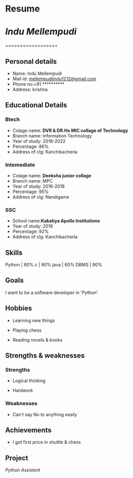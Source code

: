 # Resume

# *Indu Mellempudi*
==================

## Personal details
 
 - Name: Indu Mellempudi<br>
 - Mail id: mellempudiindu1212@gmail.com<br>
 - Phone no:+91 **********<br>
 - Address: krishna<br>
 
## Educational Details
  
### Btech 
  
   - Colage name: __DVR & DR.Hs MIC collage of Technology__<br>
   - Branch name: Information Technology<br>
   - Year of study: 2018-2022<br>
   - Percentage: 86%<br>
   - Address of clg: Kanchikacherla<br>

### Intemediate
  
   - Colage name: __Deeksha junior collage__ <br>
   - Branch name: MPC<br>
   - Year of study: 2016-2018<br>
   - Percentage: 95%<br>
   - Address of clg: Nandigame<br>

### SSC

   - School name:__Kakatiya Apollo Institutions__<br>
   - Year of study: 2016<br>
   - Percentage: 92%<br>
   - Address of clg: Kanchikacherla<br>

## Skills

 Python  |  80%
 c       |  90%
 java    |  60%
 DBMS    |  90%

## Goals

I want to be a software developer in 'Python'

## Hobbies 

 - Learning new  things

 - Playing chess

 - Reading novels & books

## Strengths & weaknesses

### Strengths

 - Logical thinking
 
 - Hardwork

### Weaknesses

  - Can't say No to anything easily
 
## Achievements
 
  - I got first price in shuttle & chess

## Project
 
 *Python Assistent*
 



